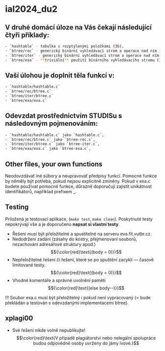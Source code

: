 # ial2024_du2

## V druhé domácí úloze na Vás čekají následující čtyři příklady:
```bash
- `hashtable` - tabulka s rozptýlenými položkami (3b),
- `btree/rec` - generický binární vyhledávací strom a operace nad ním implementované rekurzivně (3b)
- `btree/iter` - generický binární vyhledávací strom a operace nad ním implementované iterativně (3b)
- `btree/exa` - **triviální** použití binárního vyhledávacího stromu (1b)
```
## Vaší úlohou je doplnit těla funkcí v:
```bash
- `hashtable/hashtable.c`
- `btree/rec/btree.c`
- `btree/iter/btree.c`
- `btree/exa/exa.c`
```
## Odevzdat prostřednictvím STUDISu s **následovným pojmenováním**:
```bash
- `hashtable/hashtable.c` jako `hashtable.c`,
- `btree/rec/btree.c` jako `btree-rec.c`,
- `btree/iter/btree.c` jako `btree-iter.c`,
- `btree/exa/exa.c` jako `btree-exa.c`,
```
## Other files, your own functions
Neodovzdávať iné súbory a neupravovať předpisy funkcí.
Pomocné funkce by něměly být potřeba, pokud nejsou explicitně zmíněny. 
Pokud v exa.c budete používat pomocné funkce, důrazně doporučuji zajistit unikátnost identifikátorů, například prefixem _.

## Testing
Priložená je testovací aplikace, (`make test`, `make clean`).
Poskytnuté testy nepokrývají vše a je doporučeno **napsat si vlastní testy**.

* Řešení musí být přeložitelné a spustitelné na serveru eva.fit.vutbr.cz.
* Nedodržení zadání (zásahy do kostry, přejmenovaní souborů, nezachování adresářové struktury apod.) $${\color{red}\text{(body = 0)}}$$
* Nepřeložitelné řešení či řešení, které se po spuštění zacyklí — časově limitované testy.  $${\color{red}\text{(body = 0)}}$$
* Vhodné komentáře a správné uvolnění paměti $${\color{red}\text{(else body--)}}$$

!!! Soubor exa.c musí být přeložitelný i pokud není vypracovaný (= bude překládán a testován s odevzdanými implementacemi btree).

## xplagi00
* Své řešení nikde volně nepublikujte! $$\color{red}\text{V případě plagiátorství nebo nelegální spolupráce budou odpovědné osoby uvrženy do jámy lvové.}$$
